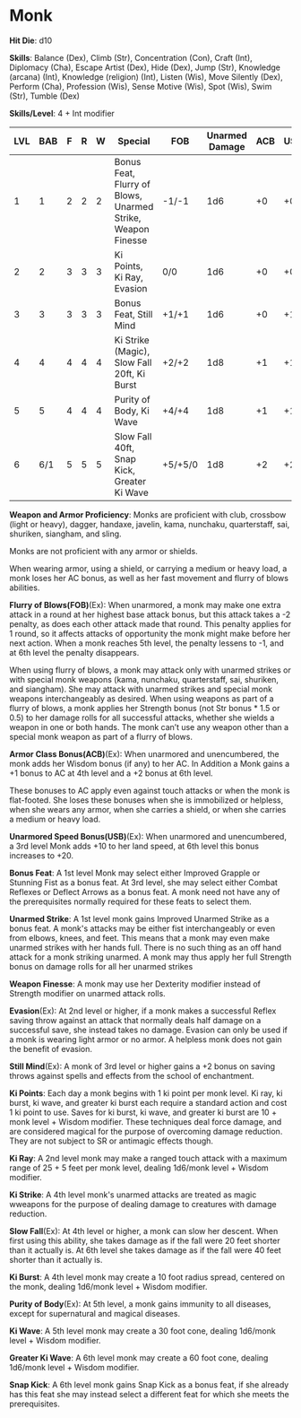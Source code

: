 # Monk

**Hit Die**: d10

**Skills**: Balance (Dex), Climb (Str), Concentration (Con), Craft (Int), Diplomacy (Cha), Escape Artist (Dex), Hide (Dex), Jump (Str), Knowledge (arcana) (Int), Knowledge (religion) (Int), Listen (Wis), Move Silently (Dex), Perform (Cha), Profession (Wis), Sense Motive (Wis), Spot (Wis), Swim (Str), Tumble (Dex)

**Skills/Level**: 4 + Int modifier

LVL | BAB | F | R | W | Special | FOB | Unarmed Damage | ACB | USB
--- | --- | - | - | - | ------- | --- | -------------- | --- | ---
1   | 1   | 2 | 2 | 2 | Bonus Feat, Flurry of Blows, Unarmed Strike, Weapon Finesse | -1/-1   | 1d6 | +0 | +0
2   | 2   | 3 | 3 | 3 | Ki Points, Ki Ray, Evasion | 0/0 | 1d6 | +0 | +0
3   | 3   | 3 | 3 | 3 | Bonus Feat, Still Mind | +1/+1 | 1d6 | +0 | +10
4   | 4   | 4 | 4 | 4 | Ki Strike (Magic), Slow Fall 20ft, Ki Burst | +2/+2 | 1d8 | +1 | +10
5   | 5   | 4 | 4 | 4 | Purity of Body, Ki Wave | +4/+4 | 1d8 | +1 | +10
6   | 6/1 | 5 | 5 | 5 | Slow Fall 40ft, Snap Kick, Greater Ki Wave | +5/+5/0 | 1d8 | +2 | +20

**Weapon and Armor Proficiency**: Monks are proficient with club, crossbow (light or heavy), dagger, handaxe, javelin, kama, nunchaku, quarterstaff, sai, shuriken, siangham, and sling.

Monks are not proficient with any armor or shields.

When wearing armor, using a shield, or carrying a medium or heavy load, a monk loses her AC bonus, as well as her fast movement and flurry of blows abilities.

**Flurry of Blows(FOB)**(Ex): When unarmored, a monk may make one extra attack in a round at her highest base attack bonus, but this attack takes a -2 penalty, as does each other attack made that round. This penalty applies for 1 round, so it affects attacks of opportunity the monk might make before her next action. When a monk reaches 5th level, the penalty lessens to -1, and at 6th level the penalty disappears.

When using flurry of blows, a monk may attack only with unarmed strikes or with special monk weapons (kama, nunchaku, quarterstaff, sai, shuriken, and siangham). She may attack with unarmed strikes and special monk weapons interchangeably as desired. When using weapons as part of a flurry of blows, a monk applies her Strength bonus (not Str bonus * 1.5 or 0.5) to her damage rolls for all successful attacks, whether she wields a weapon in one or both hands. The monk can’t use any weapon other than a special monk weapon as part of a flurry of blows.

**Armor Class Bonus(ACB)**(Ex): When unarmored and unencumbered, the monk adds her Wisdom bonus (if any) to her AC. In Addition a Monk gains a +1 bonus to AC at 4th level and a +2 bonus at 6th level.

These bonuses to AC apply even against touch attacks or when the monk is flat-footed. She loses these bonuses when she is immobilized or helpless, when she wears any armor, when she carries a shield, or when she carries a medium or heavy load.

**Unarmored Speed Bonus(USB)**(Ex): When unarmored and unencumbered, a 3rd level Monk adds +10 to her land speed, at 6th level this bonus increases to +20.

**Bonus Feat**: A 1st level Monk may select either Improved Grapple or Stunning Fist as a bonus feat. At 3rd level, she may select either Combat Reflexes or Deflect Arrows as a bonus feat. A monk need not have any of the prerequisites normally required for these feats to select them.

**Unarmed Strike**: A 1st level monk gains Improved Unarmed Strike as a bonus feat. A monk's attacks may be either fist interchangeably or even from elbows, knees, and feet. This means that a monk may even make unarmed strikes with her hands full. There is no such thing as an off hand attack for a monk striking unarmed. A monk may thus apply her full Strength bonus on damage rolls for all her unarmed strikes

**Weapon Finesse**: A monk may use her Dexterity modifier instead of Strength modifier on unarmed attack rolls. 

**Evasion**(Ex): At 2nd level or higher, if a monk makes a successful Reflex saving throw against an attack that normally deals half damage on a successful save, she instead takes no damage. Evasion can only be used if a monk is wearing light armor or no armor. A helpless monk does not gain the benefit of evasion.

**Still Mind**(Ex): A monk of 3rd level or higher gains a +2 bonus on saving throws against spells and effects from the school of enchantment.

**Ki Points**: Each day a monk begins with 1 ki point per monk level. Ki ray, ki burst, ki wave, and greater ki burst each require a standard action and cost 1 ki point to use. Saves for ki burst, ki wave, and greater ki burst are 10 + monk level + Wisdom modifier. These techniques deal force damage, and are considered magical for the purpose of overcoming damage reduction. They are not subject to SR or antimagic effects though.

**Ki Ray**: A 2nd level monk may make a ranged touch attack with a maximum range of 25 + 5 feet per monk level, dealing 1d6/monk level + Wisdom modifier.

**Ki Strike**: A 4th level monk's unarmed attacks are treated as magic wweapons for the purpose of dealing damage to creatures with damage reduction.

**Slow Fall**(Ex): At 4th level or higher, a monk can slow her descent. When first using this ability, she takes damage as if the fall were 20 feet shorter than it actually is. At 6th level she takes damage as if the fall were 40 feet shorter than it actually is.

**Ki Burst**: A 4th level monk may create a 10 foot radius spread, centered on the monk, dealing 1d6/monk level + Wisdom modifier.

**Purity of Body**(Ex): At 5th level, a monk gains immunity to all diseases, except for supernatural and magical diseases.

**Ki Wave**: A 5th level monk may create a 30 foot cone, dealing 1d6/monk level + Wisdom modifier.

**Greater Ki Wave**: A 6th level monk may create a 60 foot cone, dealing 1d6/monk level + Wisdom modifier.

**Snap Kick**: A 6th level monk gains Snap Kick as a bonus feat, if she already has this feat she may instead select a different feat for which she meets the prerequisites.